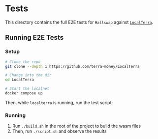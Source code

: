 # Tests

This directory contains the full E2E tests for `Hallswap` against [`LocalTerra`](https://github.com/terra-money/localterra).

## Running E2E Tests

### Setup

```sh
# Clone the repo
git clone --depth 1 https://github.com/terra-money/LocalTerra

# Change into the dir
cd LocalTerra

# Start the localnet
docker compose up
```

Then, while `localterra` is running, run the test script:

### Running

1. Run `./build.sh` in the root of the project to build the wasm files
2. Then, run `./script.sh` and observe the results
